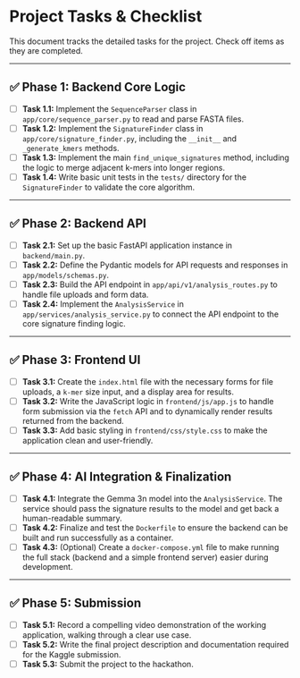 # Project Tasks & Checklist

This document tracks the detailed tasks for the project. Check off items as they are completed.

---

## ✅ Phase 1: Backend Core Logic

- [ ] **Task 1.1:** Implement the `SequenceParser` class in `app/core/sequence_parser.py` to read and parse FASTA files.
- [ ] **Task 1.2:** Implement the `SignatureFinder` class in `app/core/signature_finder.py`, including the `__init__` and `_generate_kmers` methods.
- [ ] **Task 1.3:** Implement the main `find_unique_signatures` method, including the logic to merge adjacent k-mers into longer regions.
- [ ] **Task 1.4:** Write basic unit tests in the `tests/` directory for the `SignatureFinder` to validate the core algorithm.

---

## ✅ Phase 2: Backend API

- [ ] **Task 2.1:** Set up the basic FastAPI application instance in `backend/main.py`.
- [ ] **Task 2.2:** Define the Pydantic models for API requests and responses in `app/models/schemas.py`.
- [ ] **Task 2.3:** Build the API endpoint in `app/api/v1/analysis_routes.py` to handle file uploads and form data.
- [ ] **Task 2.4:** Implement the `AnalysisService` in `app/services/analysis_service.py` to connect the API endpoint to the core signature finding logic.

---

## ✅ Phase 3: Frontend UI

- [ ] **Task 3.1:** Create the `index.html` file with the necessary forms for file uploads, a `k-mer` size input, and a display area for results.
- [ ] **Task 3.2:** Write the JavaScript logic in `frontend/js/app.js` to handle form submission via the `fetch` API and to dynamically render results returned from the backend.
- [ ] **Task 3.3:** Add basic styling in `frontend/css/style.css` to make the application clean and user-friendly.

---

## ✅ Phase 4: AI Integration & Finalization

- [ ] **Task 4.1:** Integrate the Gemma 3n model into the `AnalysisService`. The service should pass the signature results to the model and get back a human-readable summary.
- [ ] **Task 4.2:** Finalize and test the `Dockerfile` to ensure the backend can be built and run successfully as a container.
- [ ] **Task 4.3:** (Optional) Create a `docker-compose.yml` file to make running the full stack (backend and a simple frontend server) easier during development.

---

## ✅ Phase 5: Submission

- [ ] **Task 5.1:** Record a compelling video demonstration of the working application, walking through a clear use case.
- [ ] **Task 5.2:** Write the final project description and documentation required for the Kaggle submission.
- [ ] **Task 5.3:** Submit the project to the hackathon.